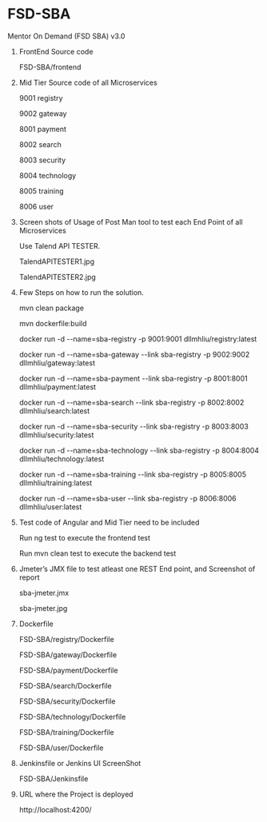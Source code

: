 # FSD-SBA
Mentor On Demand (FSD SBA) v3.0


1. FrontEnd Source code

    FSD-SBA/frontend

2. Mid Tier Source code of all Microservices

    9001    registry

    9002    gateway

    8001    payment

    8002    search

    8003    security

    8004    technology

    8005    training

    8006    user

3. Screen shots of Usage of Post Man tool to test each End Point of all Microservices

    Use Talend API TESTER.
    
    TalendAPITESTER1.jpg
    
    TalendAPITESTER2.jpg
    
4. Few Steps on how to run the solution.

    mvn clean package

    mvn dockerfile:build
    
    docker run -d --name=sba-registry -p 9001:9001 dllmhliu/registry:latest
    
    docker run -d --name=sba-gateway --link sba-registry -p 9002:9002 dllmhliu/gateway:latest
    
    docker run -d --name=sba-payment --link sba-registry -p 8001:8001 dllmhliu/payment:latest
    
    docker run -d --name=sba-search --link sba-registry -p 8002:8002 dllmhliu/search:latest
    
    docker run -d --name=sba-security --link sba-registry -p 8003:8003 dllmhliu/security:latest
    
    docker run -d --name=sba-technology --link sba-registry -p 8004:8004 dllmhliu/technology:latest
    
    docker run -d --name=sba-training --link sba-registry -p 8005:8005 dllmhliu/training:latest
    
    docker run -d --name=sba-user --link sba-registry -p 8006:8006 dllmhliu/user:latest

5. Test code of Angular and Mid Tier need to be included

    Run ng test to execute the frontend test
    
    Run mvn clean test to execute the backend test

6. Jmeter’s JMX file to test atleast one REST End point, and Screenshot of report
    
    sba-jmeter.jmx
    
    sba-jmeter.jpg
    
7. Dockerfile

    FSD-SBA/registry/Dockerfile

    FSD-SBA/gateway/Dockerfile

    FSD-SBA/payment/Dockerfile

    FSD-SBA/search/Dockerfile

    FSD-SBA/security/Dockerfile

    FSD-SBA/technology/Dockerfile

    FSD-SBA/training/Dockerfile

    FSD-SBA/user/Dockerfile

8. Jenkinsfile or Jenkins UI ScreenShot

    FSD-SBA/Jenkinsfile

9. URL where the Project is deployed

    http://localhost:4200/


